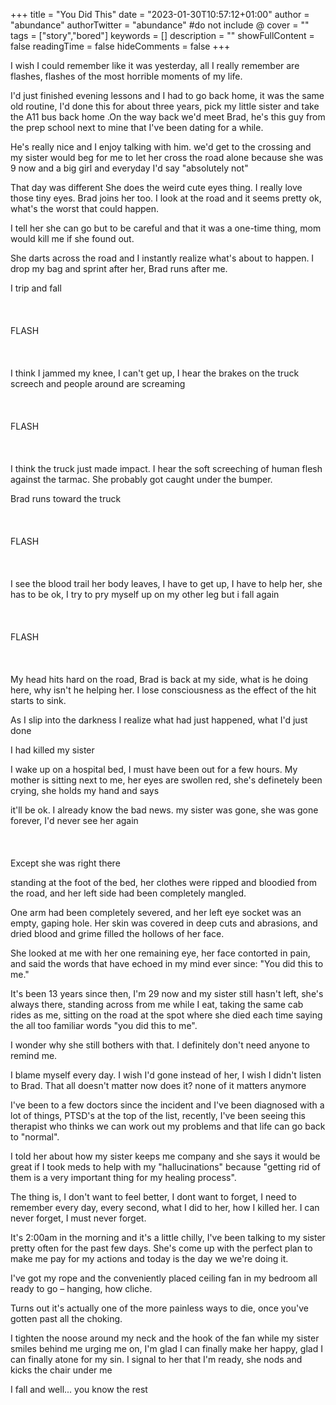 +++
title = "You Did This"
date = "2023-01-30T10:57:12+01:00"
author = "abundance"
authorTwitter = "abundance" #do not include @
cover = ""
tags = ["story","bored"]
keywords = []
description = ""
showFullContent = false
readingTime = false
hideComments = false
+++

I wish I could remember like it was yesterday, all I really remember are flashes, flashes of the most horrible moments of my life.

I'd just finished evening lessons and I had to go back home, it was the same old routine, I'd done this for about three years, pick my little sister and take the A11 bus back home .On the way back we'd meet Brad, he's this guy from the prep school next to mine that I've been dating
for a while.

He's really nice and I enjoy talking with him. we'd get to the crossing and my sister would beg for me to let her cross the road alone because she was 9 now and a big girl and everyday I'd say
"absolutely not"

That day was different
She does the weird cute eyes thing. I really love those tiny eyes. Brad joins her too. I look at the road and it seems pretty ok, what's the worst that could happen.

I tell her she can go but to be careful and that it was a one-time thing, mom would kill me if she found out.

She darts across the road and I instantly realize what's about to happen. I drop my bag and sprint after her, Brad runs after me.

I trip and fall
\
\
\
\
FLASH
\
\
\
\
I think I jammed my knee, I can't get up, I hear the brakes on the truck screech and people around are screaming
\
\
\
\
FLASH
\
\
\
\
I think the truck just made impact. I hear the soft screeching of human flesh against the tarmac. She probably got caught under the bumper.

Brad runs toward the truck
\
\
\
\
FLASH
\
\
\
\
I see the blood trail her body leaves, I have to get up, I have to help her, she has to be ok, I try to pry myself up on my other leg but i fall again
\
\
\
\
FLASH
\
\
\
\
My head hits hard on the road, Brad is back at my side, what is he doing here, why isn't he helping her. I lose consciousness as the effect of the hit starts to sink.

As I slip into the darkness I realize what had just happened, what I'd just done

I had killed my sister

I wake up on a hospital bed, I must have been out for a few hours. My mother is sitting next to me, her eyes are swollen red, she's definetely
been crying, she holds my hand and says

it'll be ok. I already know the bad news. my sister was gone, she was gone forever, I'd never see her again
\
\
\
\
Except she was right there

standing at the foot of the bed, her clothes were ripped and bloodied from the road, and her left side had been completely mangled.

One arm had been completely severed, and her left eye socket was an
empty, gaping hole. Her skin was covered in deep cuts and abrasions, and dried blood and grime filled the hollows of her face.

She looked at me with her one remaining eye, her face contorted in pain, and said the words that have echoed in my mind ever since: "You did this to me."

It's been 13 years since then, I'm 29 now and my sister still hasn't left, she's always there, standing across from me while I eat, taking the same cab rides as me, sitting on the road at the spot where she
died each time saying the all too familiar words "you did this to me".

I wonder why she still bothers with that. I definitely don't need anyone to remind me.

I blame myself every day. I wish I'd gone instead of her, I wish I didn't listen to Brad. That all doesn't matter now does it?
none of it matters anymore

I've been to a few doctors since the incident and I've been diagnosed with a lot of things, PTSD's at the top of the list, recently, I've been seeing this therapist who thinks we can work out my problems and that life can go back to "normal".

I told her about how my sister keeps me company and she says it would be great if I took meds to help with my "hallucinations" because "getting rid of them is a very important thing for my healing
process".

The thing is, I don't want to feel better, I dont want to forget, I need to remember every day, every second, what I did to her, how I killed her. I can never forget, I must never forget.

It's 2:00am in the morning and it's a little chilly, I've been talking to my sister pretty often for the past few days. She's come up with the perfect plan to make me pay for my actions and today is the
day we we're doing it.

I've got my rope and the conveniently placed ceiling fan in my
bedroom all ready to go – hanging, how cliche.

Turns out it's actually one of the more painless ways to die, once you've gotten past all the choking.

I tighten the noose around my neck and the hook of the fan while my sister smiles behind me urging me on, I'm glad I can finally make her happy, glad I can finally atone for my sin. I signal to her that I'm ready, she nods and kicks the chair under me

I fall and well...
you know the rest
